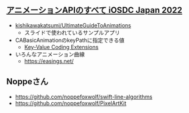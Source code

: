 ## [アニメーションAPIのすべて iOSDC Japan 2022](https://fortee.jp/iosdc-japan-2022/proposal/517cb156-3905-4dd7-b666-d2200049d822)
- [kishikawakatsumi/UltimateGuideToAnimations](https://github.com/kishikawakatsumi/UltimateGuideToAnimations)
	- スライドで使われているサンプルアプリ
- CABasicAnimationのkeyPathに指定できる値
	- [Key\-Value Coding Extensions](https://developer.apple.com/library/archive/documentation/Cocoa/Conceptual/CoreAnimation_guide/Key-ValueCodingExtensions/Key-ValueCodingExtensions.html#//apple_ref/doc/uid/TP40004514-CH12-SW2)
- いろんなアニメーション曲線
	- https://easings.net/

## Noppeさん
- https://github.com/noppefoxwolf/swift-line-algorithms
- https://github.com/noppefoxwolf/PixelArtKit
